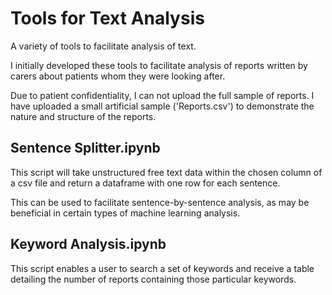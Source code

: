 # Tools for Text Analysis
A variety of tools to facilitate analysis of text.

I initially developed these tools to facilitate analysis of reports written by carers about patients whom they were looking after.

Due to patient confidentiality, I can not upload the full sample of reports. I have uploaded a small artificial sample ('Reports.csv') to demonstrate the nature and structure of the reports.


## Sentence Splitter.ipynb
This script will take unstructured free text data within the chosen column of a csv file and return a dataframe with one row for each sentence.

This can be used to facilitate sentence-by-sentence analysis, as may be beneficial in certain types of machine learning analysis.


## Keyword Analysis.ipynb
This script enables a user to search a set of keywords and receive a table detailing the number of reports containing those particular keywords.

